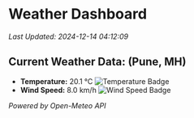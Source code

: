 
# Weather Dashboard

_Last Updated: 2024-12-14 04:12:09_

## Current Weather Data: (Pune, MH)
- **Temperature:** 20.1 °C ![Temperature Badge](https://img.shields.io/badge/Temperature-Medium%20Temp-green)
- **Wind Speed:** 8.0 km/h ![Wind Speed Badge](https://img.shields.io/badge/Wind%20Speed-Low%20Wind-blue)

*Powered by Open-Meteo API*
